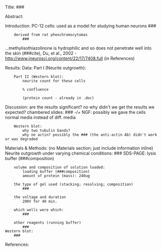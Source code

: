 Title: ###

Abstract:

Introduction:
    PC-12 cells:
        used as a model for studying human neurons
            ###

        derived from rat pheochromocytomas
            ###

...methylisothiazolinone is hydrophilic and so does not penetrate well into the skin (###cite), 
Du, et al., 2002 - http://www.jneurosci.org/content/22/17/7408.full (in References)

Results:
    Data:
        Part I (Neurite outgrowth):

        Part II (Western blot):
            neurite count for these cells

            % confluence

            (protein count - already in .doc)

Discussion:
    are the results significant? no
    why didn't we get the results we expected?
        chambered slides:
            ###
        -/+ NGF:
            possibly we gave the cells normal media instead of diff. media

        Western blot:
            why two tubulin bands?
            why no actin? possibly the ### (the anti-actin Ab) didn't work or was degraded


Materials & Methods:
    (no Materials section; just include information inline)
    Neurite outgrowth under varying chemical conditions:
        ###
    SDS-PAGE:
        lysis buffer (###composition)

        volume and composition of solution loaded:
            loading buffer (###composition)
            amount of protein (mass): 240ug

        the type of gel used (stacking; resolving; composition)
            ###
        
        the voltage and duration
            200V for 40 min.

        which wells were which:
            ###
        
        other reagents (running buffer)
            ###
    Western blot:
        ###

References:


